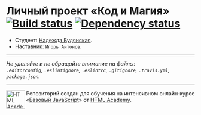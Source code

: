 # Личный проект «Код и Магия» [![Build status][travis-image]][travis-url] [![Dependency status][dependency-image]][dependency-url]

* Студент: [Надежда Будянская](https://up.htmlacademy.ru/javascript/5/user/200132).
* Наставник: `Игорь Антонов`.

---

_Не удаляйте и не обращайте внимание на файлы:_<br>
_`.editorconfig`, `.eslintignore`, `.eslintrc`, `.gitignore`, `.travis.yml`, `package.json`._

---

<a href="https://htmlacademy.ru/intensive/javascript"><img align="left" width="50" height="50" title="HTML Academy" src="https://up.htmlacademy.ru/static/img/intensive/javascript/logo-for-github.svg"></a>

Репозиторий создан для обучения на интенсивном онлайн‑курсе «[Базовый JavaScript](https://htmlacademy.ru/intensive/javascript)» от [HTML Academy](https://htmlacademy.ru).

[travis-image]: https://travis-ci.org/htmlacademy-javascript/200132-code-and-magick.svg?branch=master
[travis-url]: https://travis-ci.org/htmlacademy-javascript/200132-code-and-magick
[dependency-image]: https://david-dm.org/htmlacademy-javascript/200132-code-and-magick.svg?style=flat-square
[dependency-url]: https://david-dm.org/htmlacademy-javascript/200132-code-and-magick
